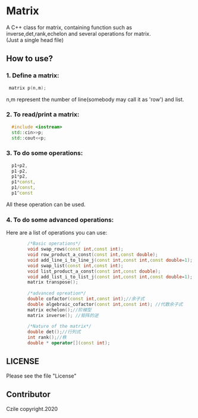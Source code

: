 # Matrix
A C++ class for matrix, containing function such as inverse,det,rank,echelon and several operations for matrix.  
(Just a single head file)
## How to use?
### 1. Define a matrix: 

```cpp
 matrix p(n,m); 
``` 
n,m represent the number of line(somebody may call it as 'row') and list.
### 2. To read/print a matrix: 

```cpp
  #include <iostream>  
  std::cin>>p;  
  std::cout<<p;  
```
### 3. To do some operations:

```cpp
  p1+p2,  
  p1-p2,  
  p1*p2,  
  p1*const,  
  p1/const,  
  p1^const
```
   All these operation can be used.
### 4. To do some advanced operations:
  Here are a list of operations you can use:  
  
```cpp
        /*Basic operations*/
        void swap_rows(const int,const int);  
        void row_product_a_const(const int,const double);  
        void add_line_i_to_line_j(const int,const int,const double=1);  
        void swap_list(const int,const int);  
        void list_product_a_const(const int,const double);  
        void add_list_i_to_list_j(const int,const int,const double=1);  
        matrix transpose();
          
        /*advanced opreation*/
        double cofactor(const int,const int);//余子式
        double algebraic_cofactor(const int,const int); //代数余子式
        matrix echelon();//阶梯型
        matrix inverse(); //矩阵的逆
        
        /*Nature of the matrix*/
        double det();//行列式
        int rank();//秩
        double * operator[](const int);
```
        
## LICENSE
  Please see the file "License"
## Contributor
  Czile copyright.2020
